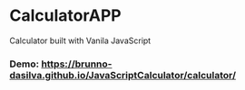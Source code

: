 # CalculatorAPP

Calculator built with Vanila JavaScript


### Demo: https://brunno-dasilva.github.io/JavaScriptCalculator/calculator/
